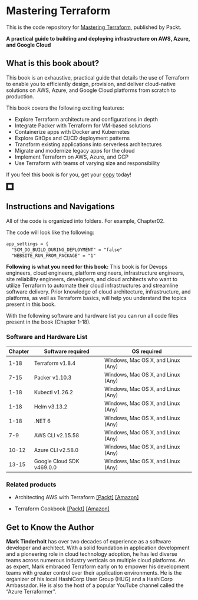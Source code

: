 # Mastering Terraform

<a href="https://www.packtpub.com/en-us/product/mastering-terraform-9781835086018?utm_source=github&utm_medium=repository&utm_campaign=9781786461629"><img src="https://content.packt.com/_/image/xxlarge/B21183/cover_image_large.jpg" alt="" height="256px" align="right"></a>

This is the code repository for [Mastering Terraform](https://www.packtpub.com/en-us/product/mastering-terraform-9781835086018?utm_source=github&utm_medium=repository&utm_campaign=9781786461629), published by Packt.

**A practical guide to building and deploying infrastructure on AWS, Azure, and Google Cloud**

## What is this book about?
This book is an exhaustive, practical guide that details the use of Terraform to enable you to efficiently design, provision, and deliver cloud-native solutions on AWS, Azure, and Google Cloud platforms from scratch to production.

This book covers the following exciting features:
* Explore Terraform architecture and configurations in depth
* Integrate Packer with Terraform for VM-based solutions
* Containerize apps with Docker and Kubernetes
* Explore GitOps and CI/CD deployment patterns
* Transform existing applications into serverless architectures
* Migrate and modernize legacy apps for the cloud
* Implement Terraform on AWS, Azure, and GCP
* Use Terraform with teams of varying size and responsibility

If you feel this book is for you, get your [copy](https://www.amazon.com/dp/1835086012) today!

<a href="https://www.packtpub.com/?utm_source=github&utm_medium=banner&utm_campaign=GitHubBanner"><img src="https://raw.githubusercontent.com/PacktPublishing/GitHub/master/GitHub.png" 
alt="https://www.packtpub.com/" border="5" /></a>

## Instructions and Navigations
All of the code is organized into folders. For example, Chapter02.

The code will look like the following:
```
app_settings = {
  "SCM_DO_BUILD_DURING_DEPLOYMENT" = "false"
  "WEBSITE_RUN_FROM_PACKAGE" = "1"
```

**Following is what you need for this book:**
This book is for Devops engineers, cloud engineers, platform engineers, infrastructure engineers, site reliability engineers, developers, and cloud architects who want to utilize Terraform to automate their cloud infrastructures and streamline software delivery. Prior knowledge of cloud architecture, infrastructure, and platforms, as well as Terraform basics, will help you understand the topics present in this book.

With the following software and hardware list you can run all code files present in the book (Chapter 1-18).
### Software and Hardware List
| Chapter | Software required | OS required |
| -------- | ------------------------------------ | ----------------------------------- |
| 1-18 | Terraform v1.8.4 | Windows, Mac OS X, and Linux (Any) |
| 7-15 | Packer v1.10.3 | Windows, Mac OS X, and Linux (Any) |
| 1-18 | Kubectl v1.26.2 | Windows, Mac OS X, and Linux (Any) |
| 1-18 | Helm v3.13.2 | Windows, Mac OS X, and Linux (Any) |
| 1-18 | .NET 6 | Windows, Mac OS X, and Linux (Any) |
| 7-9 | AWS CLI v2.15.58 | Windows, Mac OS X, and Linux (Any) |
| 10-12 | Azure CLI v2.58.0 | Windows, Mac OS X, and Linux (Any) |
| 13-15 | Google Cloud SDK v469.0.0 | Windows, Mac OS X, and Linux (Any) |


### Related products
* Architecting AWS with Terraform [[Packt]](https://www.packtpub.com/en-us/product/architecting-aws-with-terraform-9781803248561?utm_source=github&utm_medium=repository&utm_campaign=) [[Amazon]](https://www.amazon.com/dp/1803248564)

* Terraform Cookbook [[Packt]](https://www.packtpub.com/en-us/product/terraform-cookbook-9781804616420?utm_source=github&utm_medium=repository&utm_campaign=) [[Amazon]](https://www.amazon.com/dp/1804616427)

## Get to Know the Author
**Mark Tinderholt**
has over two decades of experience as a software developer and architect. With a solid foundation in application development and a pioneering role in cloud technology adoption, he has led diverse teams across numerous industry verticals on multiple cloud platforms. An as expert, Mark embraced Terraform early on to empower his development teams with greater control over their application environments. He is the organizer of his local HashiCorp User Group (HUG) and a HashiCorp Ambassador. He is also the host of a popular YouTube channel called the “Azure Terraformer”.
